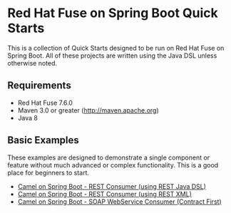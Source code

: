 # Red Hat Fuse on Spring Boot Quick Starts #
This is a collection of Quick Starts designed to be run on Red Hat Fuse on Spring Boot.
All of these projects are written using the Java DSL unless otherwise noted.

## Requirements ##
 * Red Hat Fuse 7.6.0
 * Maven 3.0 or greater (http://maven.apache.org)
 * Java 8

## Basic Examples ##
These examples are designed to demonstrate a single component or feature without much advanced
or complex functionality. This is a good place for beginners to start.

 * [Camel on Spring Boot - REST Consumer (using REST Java DSL)](rest_consumer_rest_java)
 * [Camel on Spring Boot - REST Consumer (using REST XML)](rest_consumer_rest_xml)
 * [Camel on Spring Boot - SOAP WebService Consumer (Contract First)](soap_consumer_contract_first)
